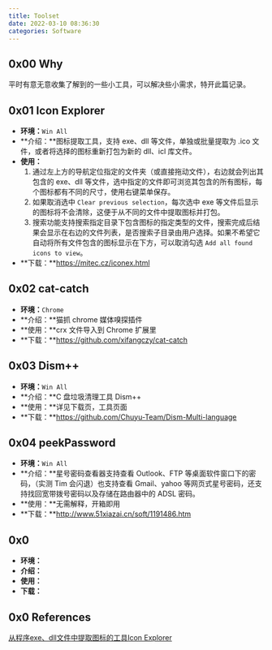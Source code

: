 ```yaml
---
title: Toolset
date: 2022-03-10 08:36:30
categories: Software
---
```

## 0x00 Why
平时有意无意收集了解到的一些小工具，可以解决些小需求，特开此篇记录。

## 0x01 Icon Explorer
- **环境：**`Win All`
- **介绍：**图标提取工具，支持 exe、dll 等文件，单独或批量提取为 .ico 文件，或者将选择的图标重新打包为新的 dll、icl 库文件。
- **使用：**
  1. 通过左上方的导航定位指定的文件夹（或直接拖动文件），右边就会列出其包含的 exe、dll 等文件，选中指定的文件即可浏览其包含的所有图标，每个图标都有不同的尺寸，使用右键菜单保存。
  2. 如果取消选中 `Clear previous selection`，每次选中 exe 等文件后显示的图标将不会清除，这便于从不同的文件中提取图标并打包。
  3. 搜索功能支持搜索指定目录下包含图标的指定类型的文件，搜索完成后结果会显示在右边的文件列表，是否搜索子目录由用户选择。如果不希望它自动将所有文件包含的图标显示在下方，可以取消勾选 `Add all found icons to view`。
- **下载：**https://mitec.cz/iconex.html

## 0x02 cat-catch
- **环境：**`Chrome`
- **介绍：**猫抓 chrome 媒体嗅探插件
- **使用：**crx 文件导入到 Chrome 扩展里
- **下载：**https://github.com/xifangczy/cat-catch

## 0x03 Dism++
- **环境：**`Win All`
- **介绍：**C 盘垃圾清理工具 Dism++
- **使用：**详见下载页，工具页面
- **下载：**https://github.com/Chuyu-Team/Dism-Multi-language

## 0x04 peekPassword
- **环境：**`Win All`
- **介绍：**星号密码查看器支持查看 Outlook、FTP 等桌面软件窗口下的密码，（实测 Tim 会闪退）也支持查看 Gmail、yahoo 等网页式星号密码，还支持找回宽带拨号密码以及存储在路由器中的 ADSL 密码。
- **使用：**无需解释，开箱即用
- **下载：**http://www.51xiazai.cn/soft/1191486.htm

## 0x0 
- **环境：**
- **介绍：**
- **使用：**
- **下载：**

## 0x0 References
[从程序exe、dll文件中提取图标的工具Icon Explorer](http://b.mstat.top/index.php/archives/499/)
